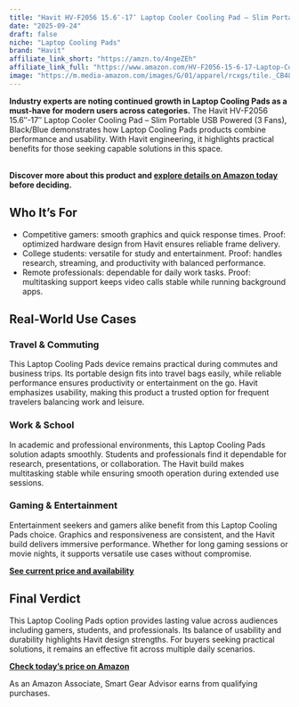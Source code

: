 ```yaml
---
title: "Havit HV-F2056 15.6″-17″ Laptop Cooler Cooling Pad – Slim Portable USB Powered (3 Fans), Black/Blue"
date: "2025-09-24"
draft: false
niche: "Laptop Cooling Pads"
brand: "Havit"
affiliate_link_short: "https://amzn.to/4ngeZEh"
affiliate_link_full: "https://www.amazon.com/HV-F2056-15-6-17-Laptop-Cooler-Cooling/dp/B00NNMB3KS?crid=3V8D3M8GG5NPG&dib=eyJ2IjoiMSJ9.5m9aiitZMwGcvLxSgRK7EiLjXv-FQa0R203o7yafV9dBdn9AhcAEvle8OPPNjY3m1z00RRMgvXWwAKbLJ8WaValtRfy7rDpkKdpn_wcUP_ufQK5Bxpkj8LIrGUw5Xb0KNcWMVvZH6Y-3XJ3QCIDeEz63mCQKm96nNuWhsJYsT8reb56fhhPtK-ROI0I6w3GRjbKAkBtDT6OuySaP4j2BIW9GZc_216EjI4qYdAQdfKUndAWXbB38NolKO4ASV_os-wvnKYoyim8UMvkZyTEHyMwdse51wc_MkXo5dT2iDz8.wKzljJZ0c06jigZBjrBPpOLcVnBB-Sl4eqL-sdYyDYY&dib_tag=se&keywords=laptop%2Bcooling%2Bpad&qid=1758675752&refinements=p_72%3A1248879011&rnid=1248877011&s=electronics&sprefix=laptop%2Bcooling%2Bpa%2Celectronics%2C111&sr=1-2-spons&sp_csd=d2lkZ2V0TmFtZT1zcF9hdGY&th=1&linkCode=ll1&tag=ironwooddigit-20&linkId=ed83bc1f3fe6e0eaa3c45d771364f673&language=en_US&ref_=as_li_ss_tl"
image: "https://m.media-amazon.com/images/G/01/apparel/rcxgs/tile._CB483369110_.gif"
---
```


<p><strong>Industry experts are noting continued growth in Laptop Cooling Pads as a must-have for modern users across categories.</strong> The Havit HV-F2056 15.6″-17″ Laptop Cooler Cooling Pad – Slim Portable USB Powered (3 Fans), Black/Blue demonstrates how Laptop Cooling Pads products combine performance and usability. With Havit engineering, it highlights practical benefits for those seeking capable solutions in this space.</p>
<br>
<strong>Discover more about this product and <a href="https://amzn.to/4ngeZEh" rel="nofollow sponsored">explore details on Amazon today</a> before deciding.</strong>
<br>

<h2>Who It’s For</h2>
<ul>
  <li>Competitive gamers: smooth graphics and quick response times. Proof: optimized hardware design from Havit ensures reliable frame delivery.</li>
  <li>College students: versatile for study and entertainment. Proof: handles research, streaming, and productivity with balanced performance.</li>
  <li>Remote professionals: dependable for daily work tasks. Proof: multitasking support keeps video calls stable while running background apps.</li>
</ul>

<h2>Real-World Use Cases</h2>

<h3>Travel & Commuting</h3>
<p>This Laptop Cooling Pads device remains practical during commutes and business trips. Its portable design fits into travel bags easily, while reliable performance ensures productivity or entertainment on the go. Havit emphasizes usability, making this product a trusted option for frequent travelers balancing work and leisure.</p>

<h3>Work & School</h3>
<p>In academic and professional environments, this Laptop Cooling Pads solution adapts smoothly. Students and professionals find it dependable for research, presentations, or collaboration. The Havit build makes multitasking stable while ensuring smooth operation during extended use sessions.</p>

<h3>Gaming & Entertainment</h3>
<p>Entertainment seekers and gamers alike benefit from this Laptop Cooling Pads choice. Graphics and responsiveness are consistent, and the Havit build delivers immersive performance. Whether for long gaming sessions or movie nights, it supports versatile use cases without compromise.</p>

<p><strong><a href="https://amzn.to/4ngeZEh" rel="nofollow sponsored">See current price and availability</a></strong></p>

<h2>Final Verdict</h2>
<p>This Laptop Cooling Pads option provides lasting value across audiences including gamers, students, and professionals. Its balance of usability and durability highlights Havit design strengths. For buyers seeking practical solutions, it remains an effective fit across multiple daily scenarios.</p>

<p><strong><a href="https://amzn.to/4ngeZEh" rel="nofollow sponsored">Check today’s price on Amazon</a></strong></p>

<p>As an Amazon Associate, Smart Gear Advisor earns from qualifying purchases.</p>
